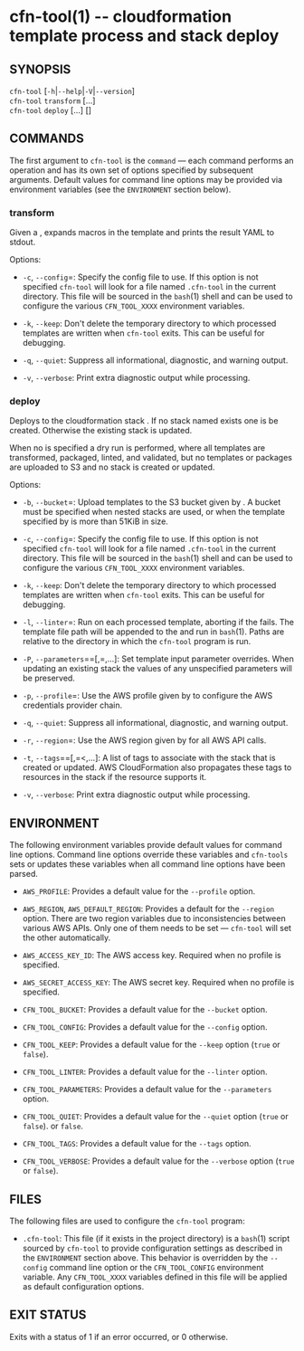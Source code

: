 cfn-tool(1) -- cloudformation template process and stack deploy
===============================================================

## SYNOPSIS

`cfn-tool` [`-h`|`--help`|`-V`|`--version`]<br>
`cfn-tool` `transform` [<options>...] <template-file><br>
`cfn-tool` `deploy` [<options>...] <template-file> [<stack-name>]

## COMMANDS

The first argument to `cfn-tool` is the `command` &mdash; each command performs
an operation and has its own set of options specified by subsequent arguments.
Default values for command line options may be provided via environment
variables (see the `ENVIRONMENT` section below).

### transform

Given a <template-file>, expands macros in the template and prints the
result YAML to stdout.

Options:

  * `-c`, `--config`=<file>:
    Specify the config file to use. If this option is not specified `cfn-tool`
    will look for a file named `.cfn-tool` in the current directory. This file
    will be sourced in the `bash`(1) shell and can be used to configure the
    various `CFN_TOOL_XXXX` environment variables.

  * `-k`, `--keep`:
    Don't delete the temporary directory to which processed templates are
    written when `cfn-tool` exits. This can be useful for debugging.

  * `-q`, `--quiet`:
    Suppress all informational, diagnostic, and warning output.


  * `-v`, `--verbose`:
    Print extra diagnostic output while processing.

### deploy

Deploys <template-file> to the cloudformation stack <stack-name>. If no stack
named <stack-name> exists one is be created. Otherwise the existing stack is
updated.

When no <stack-name> is specified a dry run is performed, where all templates
are transformed, packaged, linted, and validated, but no templates or packages
are uploaded to S3 and no stack is created or updated.

Options:

  * `-b`, `--bucket`=<name>:
    Upload templates to the S3 bucket given by <name>. A bucket must be
    specified when nested stacks are used, or when the template specified by
    <template-name> is more than 51KiB in size.

  * `-c`, `--config`=<file>:
    Specify the config file to use. If this option is not specified `cfn-tool`
    will look for a file named `.cfn-tool` in the current directory. This file
    will be sourced in the `bash`(1) shell and can be used to configure the
    various `CFN_TOOL_XXXX` environment variables.

  * `-k`, `--keep`:
    Don't delete the temporary directory to which processed templates are
    written when `cfn-tool` exits. This can be useful for debugging.

  * `-l`, `--linter`=<command>:
    Run <command> on each processed template, aborting if the <command> fails.
    The template file path will be appended to the <command> and run in
    `bash`(1). Paths are relative to the directory in which the `cfn-tool`
    program is run.

  * `-P`, `--parameters`=<key>=<value>[,<key>=<value>,...]:
    Set template input parameter overrides. When updating an existing stack the
    values of any unspecified parameters will be preserved.

  * `-p`, `--profile`=<name>:
    Use the AWS profile given by <name> to configure the AWS credentials
    provider chain.

  * `-q`, `--quiet`:
    Suppress all informational, diagnostic, and warning output.

  * `-r`, `--region`=<name>:
    Use the AWS region given by <name> for all AWS API calls.

  * `-t`, `--tags`=<key>=<value>[,<key>=<<value>,...]:
    A list of tags to associate with the stack that is created or updated. AWS
    CloudFormation also propagates these tags to resources in the stack if the
    resource supports it.

  * `-v`, `--verbose`:
    Print extra diagnostic output while processing.

## ENVIRONMENT

The following environment variables provide default values for command line
options. Command line options override these variables and `cfn-tools` sets
or updates these variables when all command line options have been parsed.

  * `AWS_PROFILE`:
    Provides a default value for the `--profile` option.

  * `AWS_REGION`, `AWS_DEFAULT_REGION`:
    Provides a default for the `--region` option. There are two region
    variables due to inconsistencies between various AWS APIs. Only one of them
    needs to be set &mdash; `cfn-tool` will set the other automatically.

  * `AWS_ACCESS_KEY_ID`:
    The AWS access key. Required when no profile is specified.

  * `AWS_SECRET_ACCESS_KEY`:
    The AWS secret key. Required when no profile is specified.

  * `CFN_TOOL_BUCKET`:
    Provides a default value for the `--bucket` option.

  * `CFN_TOOL_CONFIG`:
    Provides a default value for the `--config` option.

  * `CFN_TOOL_KEEP`:
    Provides a default value for the `--keep` option (`true` or `false`).

  * `CFN_TOOL_LINTER`:
    Provides a default value for the `--linter` option.

  * `CFN_TOOL_PARAMETERS`:
    Provides a default value for the `--parameters` option.

  * `CFN_TOOL_QUIET`:
    Provides a default value for the `--quiet` option (`true` or `false`).
    or `false`.

  * `CFN_TOOL_TAGS`:
    Provides a default value for the `--tags` option.

  * `CFN_TOOL_VERBOSE`:
    Provides a default value for the `--verbose` option (`true` or `false`).

## FILES

The following files are used to configure the `cfn-tool` program:

  * `.cfn-tool`:
    This file (if it exists in the project directory) is a `bash`(1) script
    sourced by `cfn-tool` to provide configuration settings as described in
    the `ENVIRONMENT` section above. This behavior is overridden by the
    `--config` command line option or the `CFN_TOOL_CONFIG` environment
    variable. Any `CFN_TOOL_XXXX` variables defined in this file will be
    applied as default configuration options.

## EXIT STATUS

Exits with a status of 1 if an error occurred, or 0 otherwise.
